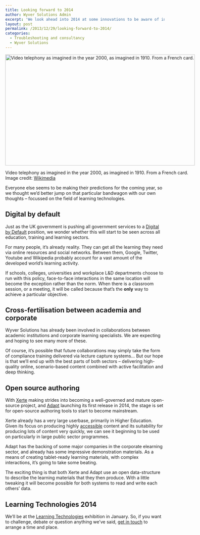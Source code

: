 ```yaml
---
title: Looking forward to 2014
author: Wyver Solutions Admin
excerpt: 'We look ahead into 2014 at some innovations to be aware of in the field of learning technology - focussing on digital by default policies, collaboration between corporate and academic institutions, and open-source authoring tools.'
layout: post
permalink: /2013/12/29/looking-forward-to-2014/
categories:
  - Troubleshooting and consultancy
  - Wyver Solutions
---
```

<div id="attachment_955" style="width: 610px" class="wp-caption aligncenter">
  <a href="http://www.wyversolutions.co.uk/cms/wp-content/uploads/2013/12/France_in_XXI_Century._Correspondance_cinema.jpg"><img class="size-full wp-image-955" alt="Video telephony as imagined in the year 2000, as imagined in 1910. From a French card." src="http://www.wyversolutions.co.uk/cms/wp-content/uploads/2013/12/France_in_XXI_Century._Correspondance_cinema.jpg" width="600" height="352" /></a>
  
  <p class="wp-caption-text">
    Video telephony as imagined in the year 2000, as imagined in 1910. From a French card. Image credit: <a href="http://en.wikipedia.org/wiki/File:France_in_XXI_Century._Correspondance_cinema.jpg">Wikimedia</a>
  </p>
</div>

Everyone else seems to be making their predictions for the coming year, so we thought we&#8217;d better jump on that particular bandwagon with our own thoughts &#8211; focussed on the field of learning technologies.

## Digital by default

Just as the UK government is pushing all government services to a <a href="https://www.gov.uk/service-manual/digital-by-default" target="_blank">Digital by Default</a> position, we wonder whether this will start to be seen across all education, training and learning sectors.

For many people, it&#8217;s already reality. They can get all the learning they need via online resources and social networks. Between them, Google, Twitter, Youtube and Wikipedia probably account for a vast amount of the developed world&#8217;s learning activity.

If schools, colleges, universities and workplace L&amp;D departments choose to run with this policy, face-to-face interactions in the same location will become the exception rather than the norm. When there is a classroom session, or a meeting, it will be called because that&#8217;s the **only** way to achieve a particular objective.

## Cross-fertilisation between academia and corporate

Wyver Solutions has already been involved in collaborations between academic institutions and corporate learning specialists. We are expecting and hoping to see many more of these.

Of course, it&#8217;s possible that future collaborations may simply take the form of compliance training delivered via lecture capture systems&#8230; But our hope is that we&#8217;ll end up with the best parts of both sectors &#8211; delivering high-quality online, scenario-based content combined with active facilitation and deep thinking.

## Open source authoring

With <a href="http://www.xerte.org.uk/" target="_blank">Xerte</a> making strides into becoming a well-governed and mature open-source project, and <a href="https://community.adaptlearning.org/" target="_blank">Adapt</a> launching its first release in 2014, the stage is set for open-source authoring tools to start to become mainstream.

Xerte already has a very large userbase, primarily in Higher Education. Given its focus on producing highly <a href="http://www.w3.org/WAI/users/Overview.html" target="_blank">accessible</a> content and its suitability for producing lots of content very quickly, we can see it beginning to be used on particularly in large public sector programmes.

Adapt has the backing of some major companies in the corporate elearning sector, and already has some impressive demonstration materials. As a means of creating tablet-ready learning materials, with complex interactions, it&#8217;s going to take some beating.

The exciting thing is that both Xerte and Adapt use an open data-structure to describe the learning materials that they then produce. With a little tweaking it will become possible for both systems to read and write each others&#8217; data.

## Learning Technologies 2014

We&#8217;ll be at the <a href="http://www.learningtechnologies.co.uk/" target="_blank">Learning Technologies</a> exhibition in January. So, if you want to challenge, debate or question anything we&#8217;ve said, <a title="Contact us" href="http://www.wyversolutions.co.uk/cms/contact-us/" target="_blank">get in touch</a> to arrange a time and place.